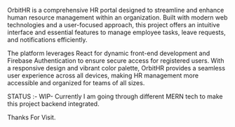 OrbitHR is a comprehensive HR portal designed to streamline and enhance human resource management within an organization. Built with modern web technologies and a user-focused approach, this project offers an intuitive interface and essential features to manage employee tasks, leave requests, and notifications efficiently.

The platform leverages React for dynamic front-end development and Firebase Authentication to ensure secure access for registered users. With a responsive design and vibrant color palette, OrbitHR provides a seamless user experience across all devices, making HR management more accessible and organized for teams of all sizes.

STATUS :- WIP- Currently I am going through different MERN tech to make this project backend integrated.

Thanks For Visit.
